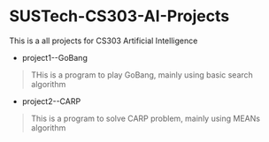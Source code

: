 # SUSTech-CS303-AI-Projects
This is a all projects for CS303 Artificial Intelligence
* project1--GoBang
> THis is a program to play GoBang, mainly using basic search algorithm
* project2--CARP
> This is a program to solve CARP problem, mainly using MEANs algorithm
